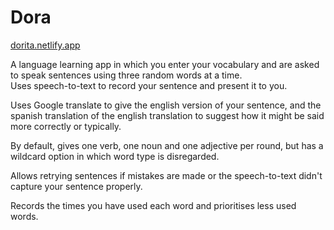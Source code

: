 #  Dora

[dorita.netlify.app](dorita.netlify.app)

A language learning app in which you enter your vocabulary and are asked to speak sentences using three random words at a time.  
Uses speech-to-text to record your sentence and present it to you.

Uses Google translate to give the english version of your sentence, and the spanish translation of the english translation to suggest how it might be said more correctly or typically.

By default, gives one verb, one noun and one adjective per round, but has a wildcard option in which word type is disregarded.

Allows retrying sentences if mistakes are made or the speech-to-text didn't capture your sentence properly.

Records the times you have used each word and prioritises less used words.

